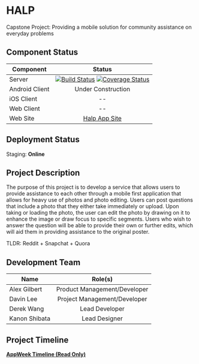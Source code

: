 # HALP

Capstone Project: Providing a mobile solution for community assistance on everyday problems

## Component Status

| Component              | Status                            |
| ----------------- |:---------------------------------:|
| Server            | [![Build Status](https://travis-ci.org/JuiMin/HALP.svg?branch=master)](https://travis-ci.org/JuiMin/HALP) [![Coverage Status](https://coveralls.io/repos/github/JuiMin/HALP/badge.svg?branch=master)](https://coveralls.io/github/JuiMin/HALP?branch=master)      |
| Android Client | Under Construction |
| iOS Client | -- |
| Web Client | -- |
| Web Site   | [Halp App Site](https://halpapp.github.io/) |

## Deployment Status

Staging: **Online**

## Project Description
The purpose of this project is to develop a service that allows users to provide assistance to each other through a mobile first application that allows for heavy use of photos and photo editing. Users can post questions that include a photo that they either take immediately or upload. Upon taking or loading the photo, the user can edit the photo by drawing on it to enhance the image or draw focus to specific segments. Users who wish to answer the question will be able to provide their own or further edits, which will aid them in providing assistance to the original poster.

TLDR: Reddit + Snapchat + Quora

## Development Team
| Name              | Role(s)                           |
| ----------------- |:---------------------------------:|
| Alex Gilbert      | Product Management/Developer      |
| Davin Lee         | Project Management/Developer      |
| Derek Wang        | Lead Developer                    |
| Kanon Shibata     | Lead Designer                     |

## Project Timeline
**[AppWeek Timeline (Read Only)](https://app.teamweek.com/#pg/6hGsJu7uJgUkuUMtogdRId_TRHJhxAar)**
